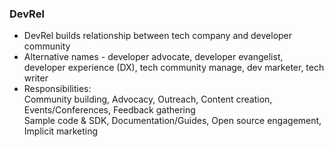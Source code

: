 ### DevRel
* DevRel builds relationship between tech company and developer community
* Alternative names - developer advocate, developer evangelist, developer experience (DX), tech community manage, dev marketer, tech writer
* Responsibilities: \
    Community building, Advocacy, Outreach, Content creation, Events/Conferences, Feedback gathering \
    Sample code & SDK, Documentation/Guides, Open source engagement, Implicit marketing